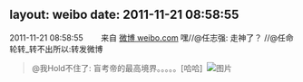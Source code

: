 layout: weibo
date: 2011-11-21 08:58:55
---
2011-11-21 08:58:55  &nbsp;&nbsp;&nbsp;&nbsp;&nbsp;&nbsp; 来自 <a href="http://weibo.com/" rel="nofollow">微博 weibo.com</a>
嘿//@任志强: 走神了？ //@任命轮转_转不出所以:转发微博
>  @我Hold不住了: 盲考帝的最高境界。。。。。[哈哈] ​​​
>  ![图片](https://ww1.sinaimg.cn/large/6aaeb4b8gw1dnaqt0vejgj.jpg)

